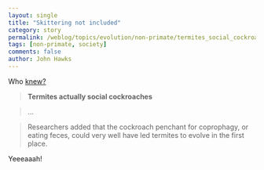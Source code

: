 ```yaml
---
layout: single 
title: "Skittering not included" 
category: story
permalink: /weblog/topics/evolution/non-primate/termites_social_cockroaches_2007.html
tags: [non-primate, society] 
comments: false 
author: John Hawks 
---
```



<p>
Who <a href="http://www.msnbc.msn.com/id/18233065/">knew?</a>

<blockquote><b>Termites actually social cockroaches</b></blockquote>

<blockquote>...</blockquote>

<blockquote>Researchers added that the cockroach penchant for coprophagy, or eating feces, could very well have led termites to evolve in the first place.</blockquote>

<p>
Yeeeaaah!
</p>

